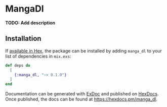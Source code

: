 # MangaDl

**TODO: Add description**

## Installation

If [available in Hex](https://hex.pm/docs/publish), the package can be installed
by adding `manga_dl` to your list of dependencies in `mix.exs`:

```elixir
def deps do
  [
    {:manga_dl, "~> 0.1.0"}
  ]
end
```

Documentation can be generated with [ExDoc](https://github.com/elixir-lang/ex_doc)
and published on [HexDocs](https://hexdocs.pm). Once published, the docs can
be found at <https://hexdocs.pm/manga_dl>.

